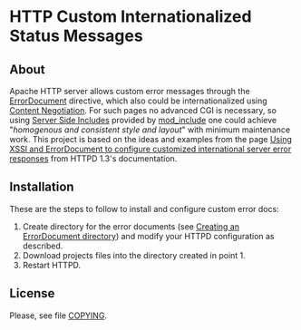 # HTTP Custom Internationalized Status Messages

About
------------------------------------------------------------------------------
Apache HTTP server allows custom error messages through the
[ErrorDocument](https://httpd.apache.org/docs/2.4/mod/core.html#errordocument)
directive, which also could be internationalized using
[Content Negotiation](https://httpd.apache.org/docs/2.4/content-negotiation.html).
For such pages no advanced CGI is necessary, so using
[Server Side Includes](https://httpd.apache.org/docs/2.4/howto/ssi.html)
provided by [mod_include](https://httpd.apache.org/docs/2.4/mod/mod_include.html)
one could achieve "*homogenous and consistent style and layout*" with minimum
maintenance work. This project is based on the ideas and examples from the page
[Using XSSI and ErrorDocument to configure customized international server error responses](https://httpd.apache.org/docs/1.3/misc/custom_errordocs.html)
from HTTPD 1.3's documentation.

Installation
------------------------------------------------------------------------------
These are the steps to follow to install and configure custom error docs:

1. Create directory for the error documents (see
[Creating an ErrorDocument directory](https://httpd.apache.org/docs/1.3/misc/custom_errordocs.html#createdir))
and modify your HTTPD configuration as described.
2. Download projects files into the directory created in point 1.
3. Restart HTTPD.

License
------------------------------------------------------------------------------
Please, see file [COPYING](COPYING).

